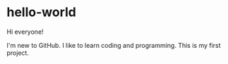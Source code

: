 # hello-world

Hi everyone!

I'm new to GitHub.
I like to learn coding and programming.
This is my first project.
